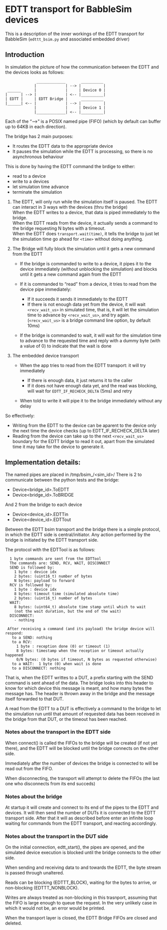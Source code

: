 # EDTT transport for BabbleSim devices

This is a description of the inner workings of the
EDTT transport for BabbleSim (`edttt_bsim.py` and associated embedded driver)

## Introduction

In simulation the picture of how the communication between the EDTT and the
devices looks as follows:

```
              _____________       __________
             |             | --> |          |
 ______      |             |     | Device 0 |
|      | --> |             | <-- |__________|
| EDTT |     | EDTT Bridge |      __________
|______| <-- |             | --> |          |
             |             |     | Device 1 |
             |_____________| <-- |__________|

```


Each of the “-->” is a POSIX named pipe (FIFO) (which by default can buffer up to
64KB in each direction).

The bridge has 2 main purposes:

* It routes the EDTT data to the appropriate device
* It pauses the simulation while the EDTT is processing, so there is no asynchronous
  behaviour

This is done by having the EDTT command the brdige to either:

 * read to a device
 * write to a devices
 * let simulation time advance
 * terminate the simulation


1. The EDTT, will only run while the simulation itself is paused.
   The EDTT can interact in 3 ways with the devices (thru the bridge)<br>
   When the EDTT writes to a device, that data is piped immediately to the
   bridge.<br>
   When the EDTT reads from the device, it actually sends a command to the
   bridge requesting N bytes with a timeout.<br>
   When the EDTT does `transport.wait(time)`, it tells the bridge to just let
   the simulation time go ahead for `<time>` without doing anything.

2. The Bridge will fully block the simulation until it gets a new command from
   the EDTT

    * If the bridge is commanded to write to a device, it pipes it to the
      device immediately (without unblocking the simulation) and blocks until it
      gets a new command again from the EDTT
    * If it is commanded to “read” from a device, it tries to read from the
      device pipe immediately:

        * If it succeeds it sends it immediately to the EDTT
        * If there is not enough data yet from the device, it will wait
          `<recv_wait_us>` in simulated time, that is, it will let the
          simulation time to advance by `<recv_wait_us>`, and try again.
          (`<recv_wait_us>` is a bridge command line option, by default 10ms)
    * If the bridge is commanded to wait, it will wait for the simulation time to
      advance to the requested time and reply with a dummy byte (with a value of 0)
      to indicate that the wait is done

3. The embedded device transport

    * When the app tries to read from the EDTT transport: it will try
      immediately

        * If there is enough data, it just returns it to the caller
        * If it does not have enough data yet, and the read was blocking,
          will wait for `EDTT_IF_RECHECK_DELTA` (5ms) and retry

    * When told to write it will pipe it to the bridge immediately without any
      delay


So effectively:

* Writing from the EDTT to the device can be aparent to the device only the next
  time the device checks (up to EDTT_IF_RECHECK_DELTA later)
* Reading from the device can take up to the next `<recv_wait_us>` boundary
  for the EDTT bridge to read it out, apart from the simulated time it may
  take for the device to generate it.


## Implementation details:

The named pipes are placed in /tmp/bsim_<user>/<sim_id>/
There is 2 to communicate between the python tests and the bridge:

* Device<bridge_id>.ToEDTT
* Device<bridge_id>.ToBRIDGE

And 2 from the bridge to each device

* Device<device_id>.EDTTin
* Device<device_id>.EDTTout

Between the EDTT bsim transport and the bridge there is a simple protocol,
in which the EDTT side is central/initiator.
Any action performed by the bridge is initiated by the EDTT transport side.

The protocol with the EDTTool is as follows:
```
  1 byte commands are sent from the EDTTool
  The commands are: SEND, RCV, WAIT, DISCONNECT
  SEND is followed by:
    1 byte : device idx
    2 bytes: (uint16_t) number of bytes
    N bytes: payload to forward
  RCV is followed by:
    1 byte : device idx
    8 bytes: timeout time (simulated absolute time)
    2 bytes: (uint16_t) number of bytes
  WAIT:
    8 bytes: (uint64_t) absolute time stamp until which to wait
    (not the wait duration, but the end of the wait)
  DISCONNECT:
    - nothing

 After receiving a command (and its payload) the bridge device will respond:
   to a SEND: nothing
   to a RCV:
     1 byte : reception done (0) or timeout (1)
     8 bytes: timestamp when the reception or timeout actually happened
     0/N bytes: (0 bytes if timeout, N bytes as requested otherwise)
   to a WAIT:  1 byte (0) when wait is done
   to a DISCONNECT: nothing
```

That is, when the EDTT writtes to a DUT, a prefix starting with the SEND
command is sent ahead of the data. The bridge looks into this header to know
for which device this message is meant, and how many bytes the message has.
The header is thrown away in the bridge and the message itself forwarded to
that DUT.

A read from the EDTT to a DUT is effectively a command to the bridge to let
the simulation run until that amount of requested data has been received in
the bridge from that DUT, or the timeout has been reached.

### Notes about the transport in the EDTT side

When connect() is called the FIFOs to the bridge will be created
(if not yet there), and the EDTT will be blocked until the bridge
connects on the other side.

Immediately after the number of devices the bridge is connected to
will be read out from the FIFO.

When disconnecting, the transport will attempt to delete the FIFOs
(the last one who disconnects from its end succeds)

### Notes about the bridge

At startup it will create and connect to its end of the pipes
to the EDTT and devices.
It will then send the number of DUTs it is connected to the EDTT
transport side.
After that it will as described before enter an infinite loop
waiting for commands from the EDTT transport, and reacting accordingly.

### Notes about the transport in the DUT side

On the initial connection, edtt_start(), the pipes are opened,
and the simulated device execution is blocked until the bridge
connects to the other side.

When sending and receiving data to and towards the EDTT,
the byte stream is passed through unaltered.

Reads can be blocking (EDTTT_BLOCK), waiting for the bytes to arrive,
or non-blocking (EDTTT_NONBLOCK).

Writes are always treated as non-blocking in this trasnport, assuming that
the FIFO is large enough to queue the request. In the very unlikely case in which
it would not be, an error would be printed.

When the transport layer is closed, the EDTT Bridge FIFOs are closed and deleted.
